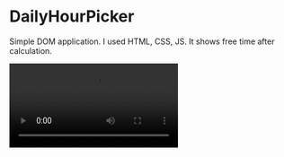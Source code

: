 # DailyHourPicker
Simple DOM application. I used HTML, CSS, JS. It shows free time after calculation.


![untitled](https://user-images.githubusercontent.com/38165351/156665902-8866f2e0-c8ae-4b7a-9a0c-d3c6de4e50a5.mp4)

